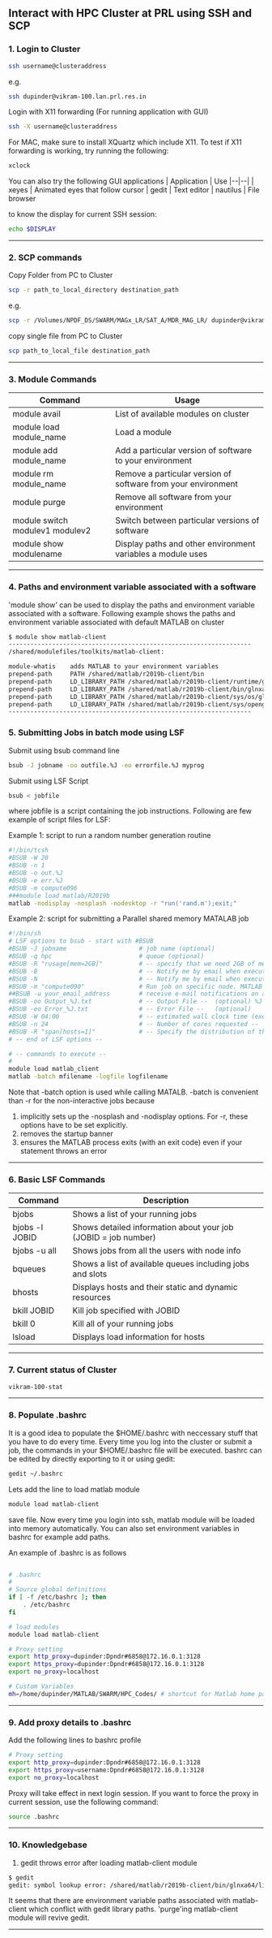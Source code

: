 Interact with HPC Cluster at PRL using SSH and SCP
-------------------------------------------------


### 1. Login to Cluster
```bash
ssh username@clusteraddress
```
e.g. 
```bash
ssh dupinder@vikram-100.lan.prl.res.in
```
Login with X11 forwarding (For running application with GUI)
```bash
ssh -X username@clusteraddress
```
For MAC, make sure to install XQuartz which include X11.
To test if X11 forwarding is working, try running the following:
```bash
xclock 
```
You can also try the following GUI applications
| Application | Use
|--|--|
| xeyes | Animated eyes that follow cursor
| gedit | Text editor
| nautilus | File browser
  
to know the display for current SSH session:
```bash
echo $DISPLAY
```

------------------------------------------------------------------------------------------


### 2. SCP commands
Copy Folder from PC to Cluster
```bash
scp -r path_to_local_directory destination_path
```
e.g.
```bash
scp -r /Volumes/NPDF_DS/SWARM/MAGx_LR/SAT_A/MDR_MAG_LR/ dupinder@vikram-100.lan.prl.res.in:~/Data/SWARM//SAT_A/  
```
copy single file from PC to Cluster
```bash
scp path_to_local_file destination_path
```
------------------------------------------------------------------------------------------

### 3. Module Commands
Command | Usage
|--|--|
| module avail | List of available modules on cluster
| module load module_name | Load a module 
| module add module_name | Add a particular version of software to your environment 
| module rm module_name | Remove a particular version of software from your environment
| module purge | Remove all software from your environment
| module switch modulev1 modulev2 | Switch between particular versions of software
| module show modulename | Display paths and other environment variables a module uses

------------------------------------------------------------------------------------------

### 4. Paths and environment variable associated with a software
'module show' can be used to display the paths and environment variable associated with a software. Following example shows the paths and environment variable associated with default MATLAB on cluster
```bash
$ module show matlab-client
-------------------------------------------------------------------
/shared/modulefiles/toolkits/matlab-client:

module-whatis	 adds MATLAB to your environment variables 
prepend-path	 PATH /shared/matlab/r2019b-client/bin 
prepend-path	 LD_LIBRARY_PATH /shared/matlab/r2019b-client/runtime/glnxa64 
prepend-path	 LD_LIBRARY_PATH /shared/matlab/r2019b-client/bin/glnxa64 
prepend-path	 LD_LIBRARY_PATH /shared/matlab/r2019b-client/sys/os/glnxa64 
prepend-path	 LD_LIBRARY_PATH /shared/matlab/r2019b-client/sys/opengl/lib/glnxa64 
-------------------------------------------------------------------
```



### 5. Submitting Jobs in batch mode using LSF 
Submit using bsub command line
```bash
bsub -J jobname -oo outfile.%J -eo errorfile.%J myprog
```
Submit using LSF Script
```bash
bsub < jobfile
```
where jobfile is a script containing the job instructions. Following are few example of script files for LSF:

Example 1: script to run a random number generation routine
```bash
#!/bin/tcsh
#BSUB -W 20
#BSUB -n 1
#BSUB -o out.%J
#BSUB -e err.%J
#BSUB -m compute096
###module load matlab/R2019b
matlab -nodisplay -nosplash -nodesktop -r "run('rand.m');exit;"
```
Example 2:
script for submitting a Parallel shared memory MATALAB job
```bash
#!/bin/sh
# LSF options to bsub - start with #BSUB
#BSUB -J jobname                    # job name (optional)
#BSUB -q hpc                        # queue (optional)
#BSUB -R "rusage[mem=2GB]"          # -- specify that we need 2GB of memory per core/slot -- 
#BSUB -B                            # -- Notify me by email when execution begins --
#BSUB -N                            # -- Notify me by email when execution ends   --
#BSUB -m "compute090"               # Run job on specific node. MATLAB license is attached on node 090
##BSUB -u your_email_address        # receive e-mail notifications on a non-default address
#BSUB -oo Output_%J.txt             # -- Output File --  (optional) %J suffix the job number with file name
#BSUB -eo Error_%J.txt              # -- Error File --   (optional) 
#BSUB -W 04:00                      # -- estimated wall clock time (execution time): hh:mm -- 
#BSUB -n 24                         # -- Number of cores requested -- 
#BSUB -R "span[hosts=1]"            # -- Specify the distribution of the cores: on a single node --
# -- end of LSF options -- 

# -- commands to execute -- 
# 
module load matlab_client
matlab -batch mfilename -logfile logfilename
```
Note that -batch option is used while calling MATALB. -batch is convenient than -r for the non-interactive jobs because 
1. implicitly sets up the -nosplash and -nodisplay options. For -r, these options have to be set explicitly.
2. removes the startup banner
3. ensures the MATLAB process exits (with an exit code) even if your statement throws an error

------------------------------------------------------------------------------------------

### 6. Basic LSF Commands
| Command            | Description |
|---|---|
| bjobs | Shows a list of your running jobs |
| bjobs -l JOBID | Shows detailed information about your job (JOBID = job number) |
| bjobs -u all | Shows jobs from all the users with node info |
| bqueues | Shows a list of available queues including jobs and slots |
| bhosts | Displays hosts and their static and dynamic resources |
| bkill JOBID | Kill job specified with JOBID |
| bkill 0 | Kill all of your running jobs |
| lsload | Displays load information for hosts |
------------------------------------------------------------------------------------------

### 7. Current status of Cluster
```bash
vikram-100-stat
```
------------------------------------------------------------------------------------------

### 8. Populate .bashrc
It is a good idea to populate the $HOME/.bashrc with neccessary stuff that you have to do every time. Every time you log into the cluster or submit a job, the commands in your $HOME/.bashrc file will be executed. bashrc can be edited by directly exporting to it or using gedit:
```bash
gedit ~/.bashrc
```
Lets add the line to load matlab module
```bash
module load matlab-client
```
save file. Now every time you login into ssh, matlab module will be loaded into memory automatically. You can also set environment variables in bashrc for example add paths.

An example of .bashrc is as follows
```bash

# .bashrc
#
# Source global definitions
if [ -f /etc/bashrc ]; then
    . /etc/bashrc
fi

# load modules
module load matlab-client

# Proxy setting
export http_proxy=dupinder:Dpndr#6858@172.16.0.1:3128
export https_proxy=dupinder:Dpndr#6858@172.16.0.1:3128
export no_proxy=localhost

# Custom Variables
mh=/home/dupinder/MATLAB/SWARM/HPC_Codes/ # shortcut for Matlab home path
```

-------------------------------------------------------------------------------------------

### 9. Add proxy details to .bashrc
Add the following lines to bashrc profile
```bash
# Proxy setting
export http_proxy=dupinder:Dpndr#6858@172.16.0.1:3128
export https_proxy=username:Dpndr#6858@172.16.0.1:3128
export no_proxy=localhost
```
Proxy will take effect in next login session. If you want to force the proxy in current session, use the following command:
```bash
source .bashrc
```

-------------------------------------------------------------------------------------------

### 10. Knowledgebase

1. gedit throws error after loading matlab-client module
```bash
$ gedit
gedit: symbol lookup error: /shared/matlab/r2019b-client/bin/glnxa64/libgtk-x11-2.0.so.0: undefined symbol: g_type_check_instance_is_fundamentally_a
```
It seems that there are environment variable paths associated with matlab-client which conflict with gedit library paths. 'purge'ing matlab-client module will revive gedit.


------------------------------------------------------------------------------------------
